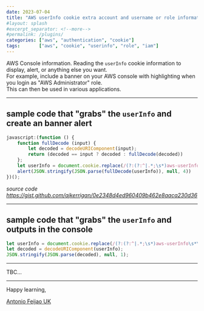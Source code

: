 ```yaml
---
date: 2023-07-04
title: "AWS userInfo cookie extra account and username or role information"
#layout: splash
#excerpt_separator: <!--more-->
#permalink: /plugins/
categories: ["aws", "authentication", "cookie"]
tags:       ["aws", "cookie", "userinfo", "role", "iam"]
---
```


AWS Console information. Reading the `userInfo` cookie information to display, alert, or anything else you want.  
For example, include a banner on your AWS console with highlighting when you login as "AWS Administrator" role.  
This can then be used in various applications.

---

## sample code that "grabs" the `userInfo` and create an banner alert

```javascript
javascript:(function () {
    function fullDecode (input) {
        let decoded = decodeURIComponent(input);
        return (decoded == input ? decoded : fullDecode(decoded))
    };
    let userInfo = document.cookie.replace(/(?:(?:^|.*;\s*)aws-userInfo\s*\=\s*([^;]*).*$)|^.*$/, "$1");
    alert(JSON.stringify(JSON.parse(fullDecode(userInfo)), null, 4))
})();
```

_source code <https://gist.github.com/ajkerrigan/0e2348d4ed960409b462e8aaca230d36>_

---

## sample code that "grabs" the `userInfo` and outputs in the console

```js
let userInfo = document.cookie.replace(/(?:(?:^|.*;\s*)aws-userInfo\s*\=\s*([^;]*).*$)|^.*$/, "$1");
let decoded = decodeURIComponent(userInfo);
JSON.stringify(JSON.parse(decoded), null, 1);
```

---

TBC...

---

Happy learning,

[Antonio Feijao UK](https://www.antoniofeijao.com)

